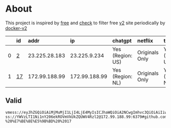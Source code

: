 
# About

This project is inspired by [free](https://github.com/freefq/free) and [check](https://github.com/yeahwu/check) to filter free [v2](https://github.com/v2fly/v2ray-core) site periodically by [docker-v2](https://hub.docker.com/r/v2ray/official)
    
    
|    | id                   | addr          | ip            | chatgpt          | netflix        | tiktok           |
|---:|:---------------------|:--------------|:--------------|:-----------------|:---------------|:-----------------|
|  0 | [2](config/2.json)   | 23.225.28.183 | 23.225.9.234  | Yes (Region: US) | Originals Only | Yes (Region: US) |
|  1 | [17](config/17.json) | 172.99.188.99 | 172.99.188.99 | Yes (Region: NL) | Originals Only | Yes (Region: NL) |

## Valid
```
vmess://eyJhZGQiOiAiMjMuMjI1LjI4LjE4MyIsICJhaWQiOiA2NCwgImhvc3QiOiAiIiwgImlkIjogIjIyNzhlZmU0LWFkMGMtNDdjZS05NDgwLTA2ODYwODM2OGQ3NiIsICJuZXQiOiAidGNwIiwgInBhdGgiOiAiIiwgInBvcnQiOiA0OTIzNCwgInBzIjogImdpdGh1Yi5jb20vZnJlZWZxIC0gXHU3ZjhlXHU1NmZkXHU1MmEwXHU1MjI5XHU3OThmXHU1YzNjXHU0ZTlhXHU1ZGRlXHU2ZDFiXHU2NzQ5XHU3N2Y2Q29wZXJhdGlvbiBDb2xvY3Rpb25cdTY1NzBcdTYzNmVcdTRlMmRcdTVmYzMgMiIsICJzZWN1cml0eSI6ICJhdXRvIiwgInNraXAtY2VydC12ZXJpZnkiOiB0cnVlLCAic25pIjogIiIsICJ0bHMiOiAiIiwgInR5cGUiOiAiYXV0byJ9
ss://YWVzLTI1Ni1nY206ekROVmVkUkZQUWV4Rzl2@172.99.188.99:6379#github.com/freefq%20-%20%E7%BE%8E%E5%9B%BD%20%2017
```

